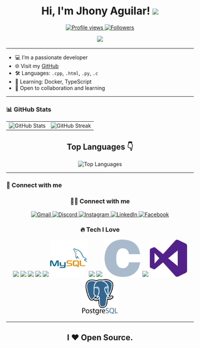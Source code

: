 <h1 align="center">
  Hi, I'm Jhony Aguilar!
  <a href="https://github.com/Jhony410" target="_self">
    <img src="https://media.giphy.com/media/hvRJCLFzcasrR4ia7z/giphy.gif" width="30">
  </a>
</h1>

<p align="center">
  <a href="https://github.com/Jhony410">
    <img src="https://komarev.com/ghpvc/?username=Jhony410&label=Profile%20views&color=0e75b6&style=flat" alt="Profile views" />
  </a>
  <a href="https://github.com/Jhony410">
    <img src="https://img.shields.io/github/followers/Jhony410?label=Followers" alt="Followers" />
  </a>
</p>

<p align="center">
  <img src="https://readme-typing-svg.herokuapp.com?lines=Hi,+I'm+Jhony;Desarrollador+Junior;Amante+de+la+tecnología+y+de+la+edición;Siempre+aprendiendo+cosas+nuevas&center=true&width=600&height=45&color=36bce8&vCenter=true&size=22">
</p>

---

- 💻 I’m a passionate developer  
- 🌐 Visit my [GitHub](https://github.com/Jhony410)  
- 🛠️ Languages: `.cpp`, `.html`, `.py`, `.c`
- 🧠 Learning: Docker, TypeScript  
- 🌟 Open to collaboration and learning  

---

### 📊 GitHub Stats

<table align="center">
  <tr>
    <td>
      <img src="https://github-readme-stats.vercel.app/api?username=Jhony410&theme=date_night&show_icons=true" alt="GitHub Stats"/>
    </td>
    <td>
      <img src="https://github-readme-streak-stats.herokuapp.com?user=Jhony410&theme=date_night" alt="GitHub Streak"/>
    </td>
  </tr>
</table>

<h2 align="center">Top Languages 👇</h4>
<p align="center">
  <img src="https://github-readme-stats.vercel.app/api/top-langs/?username=Jhony410&layout=compact&theme=date_night" alt="Top Languages" />
</p>

---

### 🤝 Connect with me

<h3 align="center">🤝🏻 Connect with me</h3>

<p align="center">
  <a href="mailto:jhonykey1415@gmail.com">
    <img src="https://img.shields.io/badge/Gmail-D14836.svg?style=for-the-badge&logo=gmail&logoColor=white" alt="Gmail" />
  </a>
  <a href="https://discord.com/users/889653772870107146" title="Jhon key#3596">
    <img src="https://img.shields.io/badge/Discord-5865F2.svg?style=for-the-badge&logo=discord&logoColor=white" alt="Discord" />
  </a>
  <a href="https://www.instagram.com/jhonykey1415">
    <img src="https://img.shields.io/badge/Instagram-E4405F.svg?style=for-the-badge&logo=instagram&logoColor=white" alt="Instagram" />
  </a>
  <a href="https://www.linkedin.com/in/jhon-aguilar-2388bb373">
    <img src="https://img.shields.io/badge/LinkedIn-0077B5.svg?style=for-the-badge&logo=linkedin&logoColor=white" alt="LinkedIn" />
  </a>
  <a href="https://www.facebook.com/jhon.aguilar.7739814">
    <img src="https://img.shields.io/badge/Facebook-1877F2.svg?style=for-the-badge&logo=facebook&logoColor=white" alt="Facebook" />
  </a>
</p>

<h3 align="center">🔥 Tech I Love</h3>

<p align="center">
  <!-- JavaScript -->
  <img src="https://media3.giphy.com/media/ln7z2eWriiQAllfVcn/200w.webp" width="100">

  <!-- Python -->
  <img src="https://media.giphy.com/media/KAq5w47R9rmTuvWOWa/giphy.gif" width="100">

  <!-- React -->
  <img src="https://media.giphy.com/media/eNAsjO55tPbgaor7ma/giphy.gif" width="100">

  <!-- GitHub -->
  <img src="https://i.giphy.com/media/KzJkzjggfGN5Py6nkT/200.webp" width="100">

  <!-- Visual Studio Code -->
  <img src="https://i.giphy.com/media/IdyAQJVN2kVPNUrojM/200.webp" width="100">

  <!-- MySQL (no oficial animado, alternativa: logo girando) -->
  <img src="https://raw.githubusercontent.com/devicons/devicon/master/icons/mysql/mysql-original-wordmark.svg" width="100">

  <!-- Android Studio -->
  <img src="https://upload.wikimedia.org/wikipedia/commons/9/92/Android_Studio_Icon_2023.svg" width="100">

  <!-- C++ -->
  <img src="https://raw.githubusercontent.com/isocpp/logos/master/cpp_logo.png" width="100">

  <img src="https://raw.githubusercontent.com/devicons/devicon/master/icons/c/c-original.svg" width="100">

  <!-- Visual Studio -->
  <img src="https://media.giphy.com/media/l3vR85PnGsBwu1PFK/giphy.gif" width="100">

  <!-- Microsoft -->
  <img src="https://raw.githubusercontent.com/devicons/devicon/master/icons/visualstudio/visualstudio-plain.svg" width="100">

  <!-- PostgreSQL -->
  <img src="https://raw.githubusercontent.com/devicons/devicon/master/icons/postgresql/postgresql-original-wordmark.svg" width="100">
</p>

---

<h2 align="center">
   I ❤ Open Source.
</h2>
